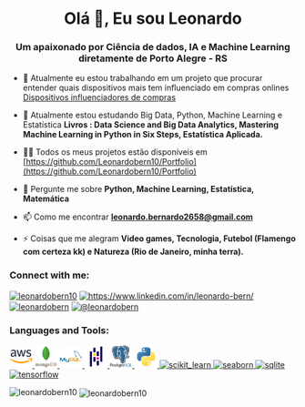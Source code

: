 <h1 align="center">Olá 👋, Eu sou Leonardo</h1>
<h3 align="center">Um apaixonado por Ciência de dados, IA e Machine Learning diretamente de Porto Alegre - RS</h3>

- 🔭 Atualmente eu estou trabalhando em um projeto que procurar entender quais dispositivos mais tem influenciado em compras onlines [Dispositivos influenciadores de compras](https://github.com/Leonardobern10/Portfolio/blob/main/Shopping.ipynb)

- 🌱 Atualmente estou estudando Big Data, Python, Machine Learning e Estatística **Livros : Data Science and Big Data Analytics, Mastering Machine Learning in Python in Six Steps, Estatística Aplicada.**

- 👨‍💻 Todos os meus projetos estão disponíveis em [https://github.com/Leonardobern10/Portfolio](https://github.com/Leonardobern10/Portfolio)

- 💬 Pergunte me sobre **Python, Machine Learning, Estatística, Matemática**

- 📫 Como me encontrar **leonardo.bernardo2658@gmail.com**

- ⚡ Coisas que me alegram **Video games, Tecnologia, Futebol (Flamengo com certeza kk) e Natureza (Rio de Janeiro, minha terra).**

<h3 align="left">Connect with me:</h3>
<p align="left">
<a href="https://twitter.com/leonardobern10" target="blank"><img align="center" src="https://raw.githubusercontent.com/rahuldkjain/github-profile-readme-generator/master/src/images/icons/Social/twitter.svg" alt="leonardobern10" height="30" width="40" /></a>
<a href="https://linkedin.com/in/https://www.linkedin.com/in/leonardo-bern/" target="blank"><img align="center" src="https://raw.githubusercontent.com/rahuldkjain/github-profile-readme-generator/master/src/images/icons/Social/linked-in-alt.svg" alt="https://www.linkedin.com/in/leonardo-bern/" height="30" width="40" /></a>
<a href="https://kaggle.com/leonardobern" target="blank"><img align="center" src="https://raw.githubusercontent.com/rahuldkjain/github-profile-readme-generator/master/src/images/icons/Social/kaggle.svg" alt="leonardobern" height="30" width="40" /></a>
<a href="https://instagram.com/@leonardobern" target="blank"><img align="center" src="https://raw.githubusercontent.com/rahuldkjain/github-profile-readme-generator/master/src/images/icons/Social/instagram.svg" alt="@leonardobern" height="30" width="40" /></a>
</p>

<h3 align="left">Languages and Tools:</h3>
<p align="left"> <a href="https://aws.amazon.com" target="_blank" rel="noreferrer"> <img src="https://raw.githubusercontent.com/devicons/devicon/master/icons/amazonwebservices/amazonwebservices-original-wordmark.svg" alt="aws" width="40" height="40"/> </a> <a href="https://www.mongodb.com/" target="_blank" rel="noreferrer"> <img src="https://raw.githubusercontent.com/devicons/devicon/master/icons/mongodb/mongodb-original-wordmark.svg" alt="mongodb" width="40" height="40"/> </a> <a href="https://www.mysql.com/" target="_blank" rel="noreferrer"> <img src="https://raw.githubusercontent.com/devicons/devicon/master/icons/mysql/mysql-original-wordmark.svg" alt="mysql" width="40" height="40"/> </a> <a href="https://pandas.pydata.org/" target="_blank" rel="noreferrer"> <img src="https://raw.githubusercontent.com/devicons/devicon/2ae2a900d2f041da66e950e4d48052658d850630/icons/pandas/pandas-original.svg" alt="pandas" width="40" height="40"/> </a> <a href="https://www.postgresql.org" target="_blank" rel="noreferrer"> <img src="https://raw.githubusercontent.com/devicons/devicon/master/icons/postgresql/postgresql-original-wordmark.svg" alt="postgresql" width="40" height="40"/> </a> <a href="https://www.python.org" target="_blank" rel="noreferrer"> <img src="https://raw.githubusercontent.com/devicons/devicon/master/icons/python/python-original.svg" alt="python" width="40" height="40"/> </a> <a href="https://scikit-learn.org/" target="_blank" rel="noreferrer"> <img src="https://upload.wikimedia.org/wikipedia/commons/0/05/Scikit_learn_logo_small.svg" alt="scikit_learn" width="40" height="40"/> </a> <a href="https://seaborn.pydata.org/" target="_blank" rel="noreferrer"> <img src="https://seaborn.pydata.org/_images/logo-mark-lightbg.svg" alt="seaborn" width="40" height="40"/> </a> <a href="https://www.sqlite.org/" target="_blank" rel="noreferrer"> <img src="https://www.vectorlogo.zone/logos/sqlite/sqlite-icon.svg" alt="sqlite" width="40" height="40"/> </a> <a href="https://www.tensorflow.org" target="_blank" rel="noreferrer"> <img src="https://www.vectorlogo.zone/logos/tensorflow/tensorflow-icon.svg" alt="tensorflow" width="40" height="40"/> </a> </p>

<p><img align="left" src="https://github-readme-stats.vercel.app/api/top-langs?username=leonardobern10&show_icons=true&locale=en&layout=compact" alt="leonardobern10" /></p>

<p>&nbsp;<img align="center" src="https://github-readme-stats.vercel.app/api?username=leonardobern10&show_icons=true&locale=en" alt="leonardobern10" /></p>


<!---
Leonardobern10/Leonardobern10 is a ✨ special ✨ repository because its `README.md` (this file) appears on your GitHub profile.
You can click the Preview link to take a look at your changes.
--->
